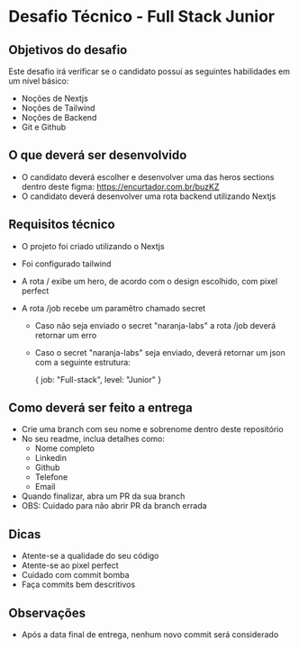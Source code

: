 # Desafio Técnico - Full Stack Junior

## Objetivos do desafio

Este desafio irá verificar se o candidato possuí as seguintes habilidades em um nível básico:

- Noções de Nextjs
- Noções de Tailwind
- Noções de Backend
- Git e Github

## O que deverá ser desenvolvido

- O candidato deverá escolher e desenvolver uma das heros sections dentro deste figma: https://encurtador.com.br/buzKZ
- O candidato deverá desenvolver uma rota backend utilizando Nextjs

## Requisitos técnico

- O projeto foi criado utilizando o Nextjs
- Foi configurado tailwind
- A rota / exibe um hero, de acordo com o design escolhido, com pixel perfect
- A rota /job recebe um paramêtro chamado secret

  - Caso não seja enviado o secret "naranja-labs" a rota /job deverá retornar um erro
  - Caso o secret "naranja-labs" seja enviado, deverá retornar um json com a seguinte estrutura:

    {
    job: "Full-stack",
    level: "Junior"
    }

## Como deverá ser feito a entrega

- Crie uma branch com seu nome e sobrenome dentro deste repositório
- No seu readme, inclua detalhes como:
  - Nome completo
  - Linkedin
  - Github
  - Telefone
  - Email
- Quando finalizar, abra um PR da sua branch
- OBS: Cuidado para não abrir PR da branch errada

## Dicas

- Atente-se a qualidade do seu código
- Atente-se ao pixel perfect
- Cuidado com commit bomba
- Faça commits bem descritivos

## Observações

- Após a data final de entrega, nenhum novo commit será considerado
